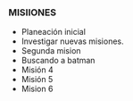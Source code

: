 ### MISIIONES
* Planeación inicial
* Investigar nuevas misiones.
* Segunda mision
* Buscando a batman
* Misión 4
* Misión 5
* Mision 6